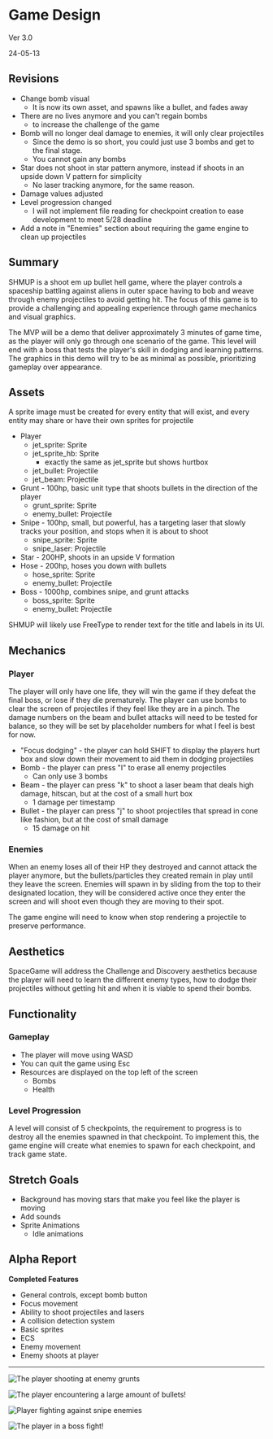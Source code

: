 # Game Design

Ver 3.0

24-05-13

## Revisions
- Change bomb visual
  - It is now its own asset, and spawns like a bullet, and fades away
- There are no lives anymore and you can't regain bombs
  - to increase the challenge of the game
- Bomb will no longer deal damage to enemies, it will only clear projectiles
  - Since the demo is so short, you could just use 3 bombs and get to the final stage.
  - You cannot gain any bombs
- Star does not shoot in star pattern anymore, instead if shoots in an upside down V pattern for simplicity
  - No laser tracking anymore, for the same reason.
- Damage values adjusted
- Level progression changed
  - I will not implement file reading for checkpoint creation to ease development to meet 5/28 deadline
- Add a note in "Enemies" section about requiring the game engine to clean up projectiles

## Summary
SHMUP is a shoot em up bullet hell game, where the player controls a spaceship battling against aliens in outer space having to bob and weave through enemy projectiles to avoid getting hit. The focus of this game is to provide a challenging and appealing experience through game mechanics and visual graphics.

The MVP will be a demo that deliver approximately 3 minutes of game time, as the player will only go through one scenario of the game. This level will end with a boss that tests the player's skill in dodging and learning patterns. The graphics in this demo will try to be as minimal as possible, prioritizing gameplay over appearance.

## Assets
A sprite image must be created for every entity that will exist, and every entity may share or have their own sprites for projectile

- Player
	- jet_sprite: Sprite
	- jet_sprite_hb: Sprite
		- exactly the same as jet_sprite but shows hurtbox
	- jet_bullet: Projectile
	- jet_beam: Projectile
- Grunt - 100hp, basic unit type that shoots bullets in the direction of the player
	- grunt_sprite: Sprite
	- enemy_bullet: Projectile
- Snipe - 100hp, small, but powerful, has a targeting laser that slowly tracks your position, and stops when it is about to shoot
	- snipe_sprite: Sprite
	- snipe_laser: Projectile
- Star - 200HP, shoots in an upside V formation
- Hose - 200hp, hoses you down with bullets
	- hose_sprite: Sprite
	- enemy_bullet: Projectile
- Boss - 1000hp, combines snipe, and grunt attacks
	- boss_sprite: Sprite
	- enemy_bullet: Projectile

SHMUP will likely use FreeType to render text for the title and labels in its UI.

## Mechanics

### Player
The player will only have one life, they will win the game if they defeat the final boss, or lose if they die prematurely. The player can use bombs to clear the screen of projectiles if they feel like they are in a pinch. The damage numbers on the beam and bullet attacks will need to be tested for balance, so they will be set by placeholder numbers for what I feel is best for now.

- "Focus dodging" - the player can hold SHIFT to display the players hurt box and slow down their movement to aid them in dodging projectiles  
- Bomb - the player can press "I" to erase all enemy projectiles
	- Can only use 3 bombs
- Beam - the player can press "k" to shoot a laser beam that deals high damage, hitscan, but at the cost of a small hurt box 
	- 1 damage per timestamp
- Bullet - the player can press "j" to shoot projectiles that spread in cone like fashion, but at the cost of small damage
	- 15 damage on hit

### Enemies
When an enemy loses all of their HP they destroyed and cannot attack the player anymore, but the bullets/particles they created remain in play until they leave the screen. Enemies will spawn in by sliding from the top to their designated location, they will be considered active once they enter the screen and will shoot even though they are moving to their spot.

The game engine will need to know when stop rendering a projectile to preserve performance.

## Aesthetics
SpaceGame will address the Challenge and Discovery aesthetics because the player will need to learn the different enemy types, how to dodge their projectiles without getting hit and when it is viable to spend their bombs.

## Functionality

### Gameplay
- The player will move using WASD
- You can quit the game using Esc
- Resources are displayed on the top left of the screen
	- Bombs
    - Health

### Level Progression
A level will consist of 5 checkpoints, the requirement to progress is to destroy all the enemies spawned in that checkpoint. To implement this, the game engine will create what enemies to spawn for each checkpoint, and track game state.

## Stretch Goals
- Background has moving stars that make you feel like the player is moving
- Add sounds
- Sprite Animations
	- Idle animations

## Alpha Report

**Completed Features**

- General controls, except bomb button
- Focus movement
- Ability to shoot projectiles and lasers
- A collision detection system
- Basic sprites
- ECS
- Enemy movement
- Enemy shoots at player

____
![The player shooting at enemy grunts](img/shmup4.png)

![The player encountering a large amount of bullets!](img/shmup3.png)

![Player fighting against snipe enemies](img/shmup2.png)

![The player in a boss fight!](img/shmup1.png)

